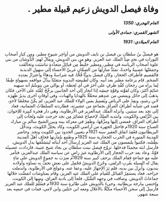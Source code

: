 <h1 dir="rtl">وفاة فيصل الدويش زعيم قبيلة مطير .</h1>

<h5 dir="rtl">العام الهجري:  1350

الشهر القمري: جمادى الأولى

العام الميلادي: 1931</h5>

<p dir="rtl">هو فيصلُ بنُ سلطان بن فيصل بن نايف الدويش من أواخِر شيوخِ مطير، ومِن كبارِ أصحابِ الثورات في نجدٍ ضِدَّ الملك عبد العزيز. وهو من بني الدويش، ويقالُ لهم: الدُّوشان من بني علوة أصحابِ الرياسة في مطير، ومطير خليطٌ مِن قبائِلَ متعدِّدةٍ تناسَبَت وتحالَفَت وجمعَتْها عصبيةٌ واحدةٌ، تمتَدُّ منازِلُها من الصمَّان غربيَّ الأحساءِ إلى سهولِ الدبدبة فالقصيم فأطراف الحجاز، وكان فيصل بدويًّا قُحًّا، فيه شراسةٌ ودهاءٌ واعتزازٌ بعددِه الضخم. قام بزعامة مطير بعد أبيه. وكان لطبيعتِه البدوية متقلبًا يبدِّلُ مواقفه بسهولةٍ طِبقًا لِما يراه من رجحان كفَّةِ طرفٍ على آخرَ في أي لحظة، أو يوالي من يتوسَّمُ أنه سيهبه غنائِمَ أكثرَ، وكان لقوَّته وقوَّةِ جيشِه إذا انحاز إلى أحد الجانبين يرجِّحُ كِفَّتَه على الآخر، فكان يذهبُ إلى حائل ويمضي من عندِهم محمَّلًا بالهدايا والهبات، وفي أوقاتٍ أخرى يديرُ ظَهرَه لابنِ رشيدٍ، ويفِدُ على الرياض ويُقسِمُ يمين الولاء للملك عبد العزيز، لم يكُنْ مخلصًا لأحدٍ، قصد في شبابه أطرافَ العراق بجماعةٍ من عشيرته، فطاردته السلطاتُ العثمانية، فعاد إلى نجد بعد سنتين. وأنزله الملك عبدالعزيز في الأرطاوية، وهي دار هجرة كبيرة للإخوان، بين الزُّلفي والكويت. وانتدبه الملِكُ لإخضاع عشائِرَ مِن نجد خرجت عليه ولجأت إلى أطرافِ العراق، فمضى إليها ومزَّقَها، وظَفِرَ في معركة بينه وبين الشيخ سالم بن مبارك الصباح سنة 1920م فاحتل الجهرة من أراضي الكويت، وكاد يحتَلُّ الكويتَ، وتدخَّل البريطانيون فعُقِدَ اتفاق العقير سنة 1921م بتعيين الحدود بين الكويت ونجد. وحاصر المدينةَ المنورة في الحرب الحجازية سنة 1925م وطمع بإمارتها فخاف أهلُ المدينة بطْشَه، فكتبوا يلتمسون من الملك عبد العزيز إرسالَ أحد أبنائه ليتسَلَّمَها بدل الدويش، فأرسل ابنَه محمدًا فدخلها. تزوَّج فيصل ببنت سلطان بن بجاد شيخ عتيبة، فازدادت عصبيتُه قوَّةً. وعاد بعد حرب الحجاز إلى الأرطاوية غيرَ راضٍ عن سياسة الملك عبدالعزيز، فتآمر عليه مع جماعةٍ فقام الملك بزحف كبير سنة 1929م ضرَبَ به جموعَ الدويش على ماءٍ يقال له السبلة بقُربِ الزلفي، وجُرِحَ الدويشُ فحُمِل على نعشٍ تحفُّ به نساؤه وأولاده يندبون، وأُنزِلَ بين يديه، فلم يَرَ الإجهازَ عليه، وعفا عنه. وعولج في الأرطاوية، واندملت جراحه، فعاد يستنفِرُ القبائل للقيام على الملك عبد العزيز، وقام بمناوشات انفضَّت خلالها جماعاتُ الدويش. وضاقت في وجهِه السُّبُل، فلجأ إلى بادية العراق، ومنها إلى الكويت، واحتمى ببارجة بريطانية. وجيءَ بالدويش على طائرةٍ سنة 1930م فسُلِّمَ للملك عبد العزيز فأُرسِلَ إلى سجن الأحساء مكبَّلًا بالأغلال ومعه ابن حثلين وابن لامي، فمات في حبسِه بعد سبعة شهور.</p></br>
